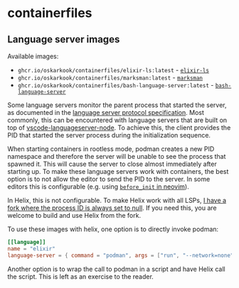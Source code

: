 # containerfiles

## Language server images

Available images:

* `ghcr.io/oskarkook/containerfiles/elixir-ls:latest` - [`elixir-ls`](https://github.com/elixir-lsp/elixir-ls)
* `ghcr.io/oskarkook/containerfiles/marksman:latest` - [`marksman`](https://github.com/artempyanykh/marksman/)
* `ghcr.io/oskarkook/containerfiles/bash-language-server:latest` - [`bash-language-server`](https://github.com/bash-lsp/bash-language-server)

Some language servers monitor the parent process that started the server, as documented in the [language server protocol specification](https://github.com/microsoft/language-server-protocol/blob/gh-pages/_specifications/specification-3-16.md#server-lifetime). Most commonly, this can be encountered with language servers that are built on top of [vscode-languageserver-node](https://github.com/microsoft/vscode-languageserver-node/). To achieve this, the client provides the PID that started the server process during the initialization sequence.

When starting containers in rootless mode, podman creates a new PID namespace and therefore the server will be unable to see the process that spawned it. This will cause the server to close almost immediately after starting up. To make these language servers work with containers, the best option is to not allow the editor to send the PID to the server. In some editors this is configurable (e.g. using [`before_init` in neovim](https://neovim.io/doc/user/lsp.html#lsp-core)).

In Helix, this is not configurable. To make Helix work with all LSPs, [I have a fork where the process ID is always set to null](https://github.com/oskarkook/helix/tree/lsp-process-id-null). If you need this, you are welcome to build and use Helix from the fork.

To use these images with helix, one option is to directly invoke podman:

```toml
[[language]]
name = "elixir"
language-server = { command = "podman", args = ["run", "--network=none", "--rm", "-i", "-v", "/home:/home", "ghcr.io/oskarkook/containerfiles/elixir-ls:latest"] }
```

Another option is to wrap the call to podman in a script and have Helix call the script. This is left as an exercise to the reader.

